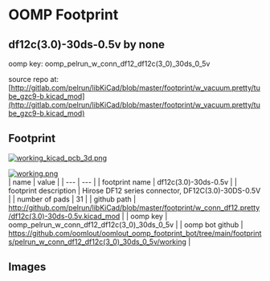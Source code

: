 # OOMP Footprint  
## df12c(3.0)-30ds-0.5v  by none  
  
oomp key: oomp_pelrun_w_conn_df12_df12c(3_0)_30ds_0_5v  
  
source repo at: [http://gitlab.com/pelrun/libKiCad/blob/master/footprint/w_vacuum.pretty/tube_gzc9-b.kicad_mod](http://gitlab.com/pelrun/libKiCad/blob/master/footprint/w_vacuum.pretty/tube_gzc9-b.kicad_mod)  
## Footprint  
  
[![working_kicad_pcb_3d.png](working_kicad_pcb_3d_600.png)](working_kicad_pcb_3d.png)  
  
[![working.png](working_600.png)](working.png)  
| name | value | 
| --- | --- | 
| footprint name | df12c(3.0)-30ds-0.5v | 
| footprint description | Hirose DF12 series connector, DF12C(3.0)-30DS-0.5V | 
| number of pads | 31 | 
| github path | http://github.com/pelrun/libKiCad/blob/master/footprint/w_conn_df12.pretty/df12c(3.0)-30ds-0.5v.kicad_mod | 
| oomp key | oomp_pelrun_w_conn_df12_df12c(3_0)_30ds_0_5v | 
| oomp bot github | https://github.com/oomlout/oomlout_oomp_footprint_bot/tree/main/footprints/pelrun_w_conn_df12_df12c(3_0)_30ds_0_5v/working | 
## Images  
